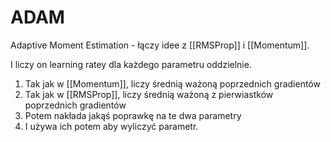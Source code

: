 # ADAM

Adaptive Moment Estimation - łączy idee z [[RMSProp]] i [[Momentum]]. 

I liczy on learning ratey dla każdego parametru oddzielnie.

1. Tak jak w [[Momentum]], liczy średnią ważoną poprzednich gradientów
2. Tak jak w [[RMSProp]], liczy średnią ważoną z pierwiastków poprzednich gradientów
3. Potem nakłada jakąś poprawkę na te dwa parametry
4. I używa ich potem aby wyliczyć parametr.